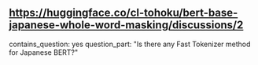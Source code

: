 ## https://huggingface.co/cl-tohoku/bert-base-japanese-whole-word-masking/discussions/2

contains_question: yes
question_part: "Is there any Fast Tokenizer method for Japanese BERT?"